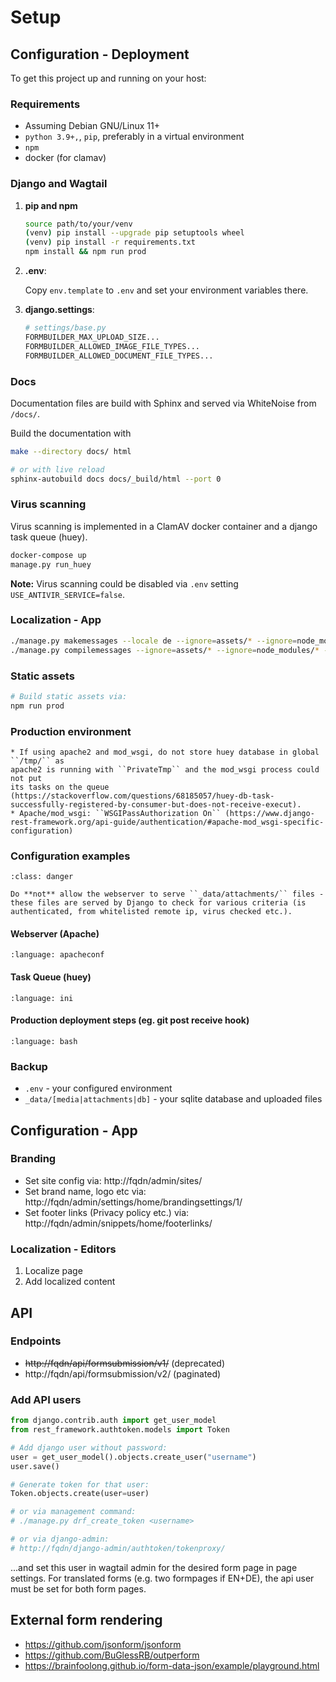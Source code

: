 # Setup

## Configuration - Deployment

To get this project up and running on your host:

### Requirements

* Assuming Debian GNU/Linux 11+
* ``python 3.9+,``, ``pip``, preferably in a virtual environment
* ``npm``
* docker (for clamav)

### Django and Wagtail

1. **pip and npm**

   ```bash
   source path/to/your/venv
   (venv) pip install --upgrade pip setuptools wheel
   (venv) pip install -r requirements.txt
   npm install && npm run prod
   ```

1. **.env**: 

   Copy ``env.template`` to ``.env`` and set your environment variables there. 

1. **django.settings**:

   ```python
   # settings/base.py
   FORMBUILDER_MAX_UPLOAD_SIZE...
   FORMBUILDER_ALLOWED_IMAGE_FILE_TYPES...
   FORMBUILDER_ALLOWED_DOCUMENT_FILE_TYPES...
   ```


### Docs

Documentation files are build with Sphinx and served via WhiteNoise from `/docs/`.

Build the documentation with
```bash
make --directory docs/ html

# or with live reload
sphinx-autobuild docs docs/_build/html --port 0
```


### Virus scanning

Virus scanning is implemented in a ClamAV docker container and a django task queue (huey).

```bash
docker-compose up
manage.py run_huey
```

**Note:** Virus scanning could be disabled via ``.env`` setting ``USE_ANTIVIR_SERVICE=false``.

### Localization - App

```bash
./manage.py makemessages --locale de --ignore=assets/* --ignore=node_modules/* --ignore=staticfiles/* --ignore=.venv/*
./manage.py compilemessages --ignore=assets/* --ignore=node_modules/* --ignore=staticfiles/* --ignore=.venv/*
```

### Static assets

```bash
# Build static assets via:
npm run prod
```

### Production environment

```{admonition} Apache+mod_wsgi
* If using apache2 and mod_wsgi, do not store huey database in global ``/tmp/`` as
apache2 is running with ``PrivateTmp`` and the mod_wsgi process could not put
its tasks on the queue (https://stackoverflow.com/questions/68185057/huey-db-task-successfully-registered-by-consumer-but-does-not-receive-execut).
* Apache/mod_wsgi: ``WSGIPassAuthorization On`` (https://www.django-rest-framework.org/api-guide/authentication/#apache-mod_wsgi-specific-configuration)
```


### Configuration examples

```{admonition} Webserver and media /attachments directory
:class: danger

Do **not** allow the webserver to serve ``_data/attachments/`` files - these files are served by Django to check for various criteria (is authenticated, from whitelisted remote ip, virus checked etc.).
```


#### Webserver (Apache)

```{literalinclude} configs/apache.conf
:language: apacheconf
```

#### Task Queue (huey)

```{literalinclude} configs/wagtailapiforms-huey.service
:language: ini
```

#### Production deployment steps (eg. git post receive hook) 

```{literalinclude} configs/git-post-receive-hook.sh
:language: bash
```

### Backup

* ``.env`` - your configured environment
* ``_data/[media|attachments|db]`` - your sqlite database and uploaded files


## Configuration - App

### Branding

* Set site config via: http://fqdn/admin/sites/
* Set brand name, logo etc via: http://fqdn/admin/settings/home/brandingsettings/1/
* Set footer links (Privacy policy etc.) via: http://fqdn/admin/snippets/home/footerlinks/

### Localization - Editors
1. Localize page
1. Add localized content

## API

### Endpoints

* ~~http://fqdn/api/formsubmission/v1/~~ (deprecated)
* http://fqdn/api/formsubmission/v2/ (paginated)

### Add API users

```python
from django.contrib.auth import get_user_model
from rest_framework.authtoken.models import Token

# Add django user without password:
user = get_user_model().objects.create_user("username")
user.save()

# Generate token for that user:
Token.objects.create(user=user)

# or via management command:
# ./manage.py drf_create_token <username>

# or via django-admin:
# http://fqdn/django-admin/authtoken/tokenproxy/
```

...and set this user in wagtail admin for the desired form page in page settings.
For translated forms (e.g. two formpages if EN+DE), the api user must be set for both form pages.

## External form rendering

* https://github.com/jsonform/jsonform
* https://github.com/BuGlessRB/outperform
* https://brainfoolong.github.io/form-data-json/example/playground.html
